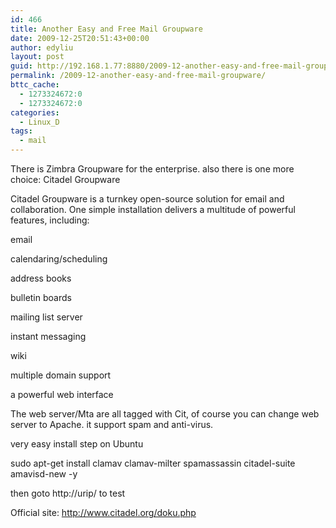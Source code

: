 ```yaml
---
id: 466
title: Another Easy and Free Mail Groupware
date: 2009-12-25T20:51:43+00:00
author: edyliu
layout: post
guid: http://192.168.1.77:8880/2009-12-another-easy-and-free-mail-groupware/
permalink: /2009-12-another-easy-and-free-mail-groupware/
bttc_cache:
  - 1273324672:0
  - 1273324672:0
categories:
  - Linux_D
tags:
  - mail
---
```

There is Zimbra Groupware for the enterprise. also there is one more choice: Citadel Groupware 

Citadel Groupware is a turnkey open-source solution for email and collaboration. One simple installation delivers a multitude of powerful features, including:

email
  
calendaring/scheduling
  
address books
  
bulletin boards
  
mailing list server
  
instant messaging
  
wiki
  
multiple domain support
  
a powerful web interface

The web server/Mta are all tagged with Cit, of course you can change web server to Apache. it support spam and anti-virus. 

very easy install step on Ubuntu
  
sudo apt-get install clamav clamav-milter spamassassin citadel-suite amavisd-new -y

then goto http://urip/ to test

Official site: http://www.citadel.org/doku.php